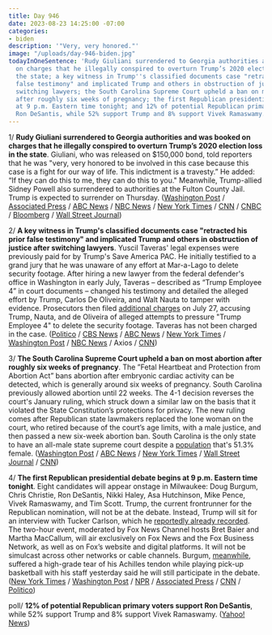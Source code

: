 ```yaml
---
title: Day 946
date: 2023-08-23 14:25:00 -07:00
categories:
- biden
description: '"Very, very honored."'
image: "/uploads/day-946-biden.jpg"
todayInOneSentence: 'Rudy Giuliani surrendered to Georgia authorities and was booked
  on charges that he illegally conspired to overturn Trump’s 2020 election loss in
  the state; a key witness in Trump''s classified documents case "retracted his prior
  false testimony" and implicated Trump and others in obstruction of justice after
  switching lawyers; the South Carolina Supreme Court upheld a ban on most abortion
  after roughly six weeks of pregnancy; the first Republican presidential debate begins
  at 9 p.m. Eastern time tonight; and 12% of potential Republican primary voters support
  Ron DeSantis, while 52% support Trump and 8% support Vivek Ramaswamy. '
---
```


1/ **Rudy Giuliani surrendered to Georgia authorities and was booked on charges that he illegally conspired to overturn Trump’s 2020 election loss in the state**. Giuliani, who was released on $150,000 bond, told reporters that he was "very, very honored to be involved in this case because this case is a fight for our way of life. This indictment is a travesty.” He added: “If they can do this to me, they can do this to you." Meanwhile, Trump-allied Sidney Powell also surrendered to authorities at the Fulton County Jail. Trump is expected to surrender on Thursday. ([Washington Post](https://www.washingtonpost.com/national-security/2023/08/23/trump-indictment-georgia/) / [Associated Press](https://apnews.com/article/trump-giuliani-georgia-election-indictment-fulton-county-203b1e69cbff227a0bf8cc59a6bb645f) / [ABC News](https://abcnews.go.com/US/live-updates/trump-georgia-surrender/?id=102463778) / [NBC News](https://www.nbcnews.com/politics/2020-election/giuliani-surrender-authorities-georgia-election-probe-rcna101372) / [New York Times](https://www.nytimes.com/2023/08/23/us/trump-giuliani-georgia-surrender.html) / [CNN](https://www.cnn.com/2023/08/23/politics/giuliani-fulton-county/index.html) / [CNBC](https://www.cnbc.com/2023/08/23/trump-lawyer-rudy-giuliani-to-surrender-in-georgia-election-case.html) / [Bloomberg](https://www.bloomberg.com/news/articles/2023-08-23/giuliani-heading-to-atlanta-ahead-of-aug-25-surrender-deadline?srnd=premium&sref=MIBMEEoj) / [Wall Street Journal](https://www.wsj.com/us-news/rudy-giuliani-turns-himself-in-for-booking-in-georgia-629a322d?mod=wknd_pos1))

2/ **A key witness in Trump's classified documents case "retracted his prior false testimony" and implicated Trump and others in obstruction of justice after switching lawyers**. Yuscil Taveras' legal expenses were previously paid for by Trump's Save America PAC. He initially testified to a grand jury that he was unaware of any effort at Mar-a-Lago to delete security footage. After hiring a new lawyer from the federal defender's office in Washington in early July, Taveras – described as “Trump Employee 4” in court documents – changed his testimony and detailed the alleged effort by Trump, Carlos De Oliveira, and Walt Nauta to tamper with evidence. Prosecutors then filed [additional charges](https://whatthefuckjusthappenedtoday.com/2023/07/31/day-923/#3-special-counsel-jack-smith-accused) on July 27, accusing Trump, Nauta, and de Oliveira of alleged attempts to pressure "Trump Employee 4" to delete the security footage. Taveras has not been charged in the case. ([Politico](https://www.politico.com/news/2023/08/22/trump-witness-reversal-testimony-jack-smith-00112355) / [CBS News](https://www.cbsnews.com/news/mar-a-lago-trump-it-employee-changed-testimony-after-target-letter-special-counsel/) / [ABC News](https://abcnews.go.com/US/recent-obstruction-charges-trump-cooperation-mar-lago-worker/story?id=102431568) / [New York Times](https://www.nytimes.com/2023/08/22/us/politics/witness-trump-documents-lawyer.html) / [Washington Post](https://www.washingtonpost.com/national-security/2023/08/22/trump-documents-grand-jury-witnesses-lied/) / [NBC News](https://www.nbcnews.com/politics/donald-trump/witness-trump-docs-case-changed-testimony-switching-lawyers-special-co-rcna101308) / Axios / [CNN](https://www.cnn.com/2023/08/22/politics/special-counsel-trump-documents-investigation/))

3/ **The South Carolina Supreme Court upheld a ban on most abortion after roughly six weeks of pregnancy**. The ”Fetal Heartbeat and Protection from Abortion Act” bans abortion after embryonic cardiac activity can be detected, which is generally around six weeks of pregnancy. South Carolina previously allowed abortion until 22 weeks. The 4-1 decision reverses the court's January ruling, which struck down a similar law on the basis that it violated the State Constitution’s protections for privacy. The new ruling comes after Republican state lawmakers replaced the lone woman on the court, who retired because of the court’s age limits, with a male justice, and then passed a new six-week abortion ban. South Carolina is the only state to have an all-male state supreme court despite a [population](https://www.census.gov/quickfacts/fact/table/SC#) that's 51.3% female. ([Washington Post](https://www.washingtonpost.com/politics/2023/08/23/south-carolina-abortion-restrictions-upheld/) / [ABC News](https://abcnews.go.com/Health/wireStory/south-carolinas-new-male-highest-court-reverses-abortion-102480719) / [New York Times](https://www.nytimes.com/2023/08/23/us/south-carolina-abortion-supreme-court.html) / [Wall Street Journal](https://www.wsj.com/politics/policy/south-carolina-supreme-court-upholds-six-week-abortion-ban-8258da02?mod=lead_feature_below_a_pos1) / [CNN](https://www.cnn.com/2023/08/23/politics/south-carolina-supreme-court-six-week-abortion-ban/index.html))

4/ **The first Republican presidential debate begins at 9 p.m. Eastern time tonight**. Eight candidates will appear onstage in Milwaukee: Doug Burgum, Chris Christie, Ron DeSantis, Nikki Haley, Asa Hutchinson, Mike Pence, Vivek Ramaswamy, and Tim Scott. Trump, the current frontrunner for the Republican nomination, will not be at the debate. Instead, Trump will sit for an interview with Tucker Carlson, which he [reportedly already recorded](https://whatthefuckjusthappenedtoday.com/2023/08/21/day-944/#2-trump-confirmed-that-he%E2%80%99ll-skip-th). The two-hour event, moderated by Fox News Channel hosts Bret Baier and Martha MacCallum, will air exclusively on Fox News and the Fox Business Network, as well as on Fox’s website and digital platforms. It will not be simulcast across other networks or cable channels. Burgum, [meanwhile](https://www.washingtonpost.com/politics/2023/08/23/burgum-debate-leg-injury/), suffered a high-grade tear of his Achilles tendon while playing pick-up basketball with his staff yesterday said he will still participate in the debate. ([New York Times](https://www.nytimes.com/news-event/2024-election?name=styln-2024-election&region=TOP_BANNER&block=storyline_menu_recirc&action=click&pgtype=Article&variant=undefined) / [Washington Post](https://www.washingtonpost.com/politics/2023/08/23/republican-presidential-debate/) / [NPR](https://www.npr.org/2023/08/23/1195372100/republican-debate-milwaukee-trump-desantis-fox-news-gop-primary) / [Associated Press](https://apnews.com/article/republican-primary-debate-gop-fox-news-b13fe11e3810512ff35e6c534f1e5ca2) / [CNN](https://www.cnn.com/2023/08/23/politics/gop-debate-what-to-watch/) / [Politico](https://www.politico.com/newsletters/playbook/2023/08/23/your-one-stop-guide-to-the-first-gop-debate-00112399))

poll/ **12% of potential Republican primary voters support Ron DeSantis**, while 52% support Trump and 8% support Vivek Ramaswamy. ([Yahoo! News](https://news.yahoo.com/poll-desantiss-support-collapses-ahead-of-1st-gop-debate-214353402.html))
